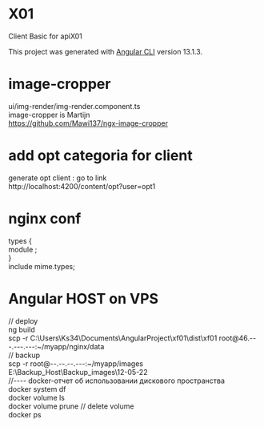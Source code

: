 # X01

Client Basic for apiX01 <br/>

This project was generated with [Angular CLI](https://github.com/angular/angular-cli) version  13.1.3. <br/>
# image-cropper
 ui/img-render/img-render.component.ts <br/>
 image-cropper is Martijn <br/>
 https://github.com/Mawi137/ngx-image-cropper <br/>


 # add opt categoria for client
generate opt client : go to link <br/>
http://localhost:4200/content/opt?user=opt1 <br/>


# nginx conf
types { <br/>
               module ;<br/>
          }<br/>
    include       mime.types; <br/>

# Angular HOST on VPS
// deploy <br/>
ng build <br/>
scp -r C:\Users\Ks34\Documents\AngularProject\xf01\dist\xf01 root@46.---.---.---:~/myapp/nginx/data <br/>
// backup <br/>
scp -r root@--.--.--.---:~/myapp/images  E:\Backup_Host\Backup_images\12-05-22 <br/>
//---- docker-отчет об использовании дискового пространства <br/>
docker system df <br/>
docker volume ls <br/>
docker volume prune // delete volume <br/>
 docker ps <br/>

